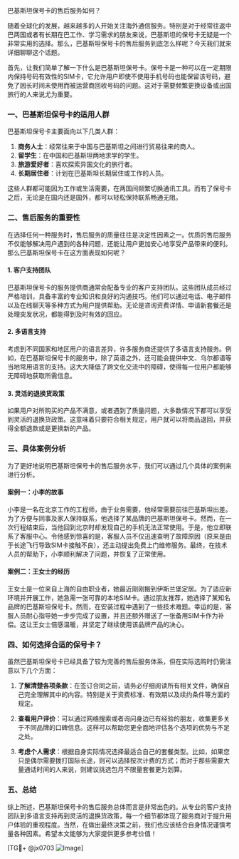巴基斯坦保号卡的售后服务如何？

随着全球化的发展，越来越多的人开始关注海外通信服务。特别是对于经常往返中巴两国或者有长期在巴工作、学习需求的朋友来说，巴基斯坦的保号卡无疑是一个非常实用的选择。那么，巴基斯坦保号卡的售后服务到底怎么样呢？今天我们就来详细聊聊这个话题。

首先，让我们简单了解一下什么是巴基斯坦保号卡。保号卡是一种可以在一定期限内保持号码有效性的SIM卡，它允许用户即使不使用手机号码也能保留该号码，避免了因长时间未使用而被运营商回收号码的问题。这对于需要频繁更换设备或出国旅行的人来说尤为重要。

### 一、巴基斯坦保号卡的适用人群

巴基斯坦保号卡主要面向以下几类人群：

1. **商务人士**：经常往来于中国与巴基斯坦之间进行贸易往来的商人。
2. **留学生**：在中国和巴基斯坦两地求学的学生。
3. **旅游爱好者**：喜欢探索异国文化的旅行者。
4. **长期居住者**：计划在巴基斯坦长期居住或工作的人员。

这些人群都可能因为工作或生活需要，在两国间频繁切换通讯工具。而有了保号卡之后，无论是在国内还是国外，都可以轻松保持联系畅通无阻。

### 二、售后服务的重要性

在选择任何一种服务时，售后服务的质量往往是决定性因素之一。优质的售后服务不仅能够解决用户遇到的各种问题，还能让用户更加安心地享受产品带来的便利。那么巴基斯坦保号卡在这方面表现如何呢？

#### 1. 客户支持团队

巴基斯坦保号卡的服务提供商通常会配备专业的客户支持团队。这些团队成员经过严格培训，具备丰富的专业知识和良好的沟通技巧。他们可以通过电话、电子邮件以及在线聊天等多种方式为用户提供帮助。无论是咨询资费详情、申请新套餐还是处理突发状况，都能得到及时有效的回应。

#### 2. 多语言支持

考虑到不同国家和地区用户的语言差异，许多服务商还提供了多语言支持服务。例如，在巴基斯坦保号卡的服务中，除了英语之外，还可能会提供中文、乌尔都语等当地常用语言的支持。这大大降低了跨文化交流中的障碍，使得每一位用户都能够无障碍地获取所需信息。

#### 3. 灵活的退换货政策

如果用户对所购买的产品不满意，或者遇到了质量问题，大多数情况下都可以享受到灵活的退换货政策。这意味着只要符合相关规定，用户就可以将商品退回，并获得全额退款或是更换新的产品。

### 三、具体案例分析

为了更好地说明巴基斯坦保号卡的售后服务水平，我们可以通过几个具体的案例来进行分析。

#### 案例一：小李的故事

小李是一名在北京工作的工程师，由于业务需要，他经常需要前往巴基斯坦出差。为了方便与同事及家人保持联系，他选择了某品牌的巴基斯坦保号卡。然而，在一次行程结束后，当他回到北京时却发现自己的手机无法正常使用。于是，他立即联系了客服中心。令他感到惊喜的是，客服人员不仅迅速查明了故障原因（原来是由于长途飞行导致SIM卡接触不良），还主动提出免费上门维修服务。最终，在技术人员的帮助下，小李顺利解决了问题，并恢复了正常使用。

#### 案例二：王女士的经历

王女士是一位来自上海的自由职业者，她最近刚刚搬到伊斯兰堡定居。为了适应新环境并开展工作，她急需一张可靠的本地SIM卡。通过朋友推荐，她选择了某知名品牌的巴基斯坦保号卡。然而，在安装过程中遇到了一些技术难题。幸运的是，客服人员耐心指导她一步步完成了设置，并且还额外赠送了一张备用SIM卡作为补偿。这让王女士倍感温暖，并坚定了继续使用该品牌产品的决心。

### 四、如何选择合适的保号卡？

虽然巴基斯坦保号卡已经具备了较为完善的售后服务体系，但在实际选购时仍需注意以下几个方面：

1. **了解清楚各项条款**：在签订合同之前，请务必仔细阅读所有相关文件，确保自己完全理解其中的内容。特别是关于资费标准、有效期以及续约条件等方面的规定。

2. **查看用户评价**：可以通过网络搜索或者询问身边已有经验的朋友，收集更多关于不同品牌的口碑信息。这样可以帮助您更全面地评估各个选项的优势与不足之处。

3. **考虑个人需求**：根据自身实际情况选择最适合自己的套餐类型。比如，如果您只是偶尔需要拨打国际长途，则可以选择按次计费的方式；而对于那些需要大量通话时间的人来说，则建议挑选包月不限量套餐更为划算。

### 五、总结

综上所述，巴基斯坦保号卡的售后服务总体而言是非常出色的。从专业的客户支持团队到多语言支持再到灵活的退换货政策，每一个细节都体现了服务商对于提升用户体验的重视程度。当然，在做出最终决策之前，我们也应该结合自身情况谨慎考量各种因素。希望本文能够为大家提供更多参考价值！

[TG💪+ @jx0703 ![Image](https://github.com/user-attachments/assets/dbca1d08-cadb-493c-b0ec-ad6f7a83f270)]